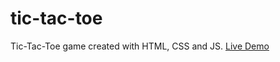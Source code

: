 # tic-tac-toe
Tic-Tac-Toe game created with HTML, CSS and JS.
[Live Demo](https://steress.github.io/tic-tac-toe/)
